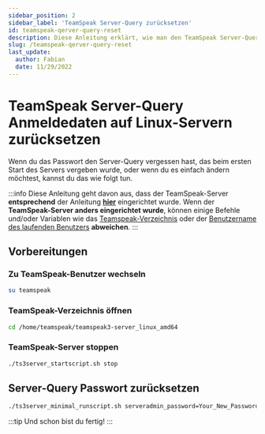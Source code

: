 ```yaml
---
sidebar_position: 2
sidebar_label: 'TeamSpeak Server-Query zurücksetzen'
id: teamspeak-qerver-query-reset
description: Diese Anleitung erklärt, wie man den TeamSpeak Server-Query Login zurücksetzt.
slug: /teamspeak-qerver-query-reset
last_update:
  author: Fabian
  date: 11/29/2022
---
```


# TeamSpeak Server-Query Anmeldedaten auf Linux-Servern zurücksetzen

Wenn du das Passwort den Server-Query vergessen hast, das beim ersten Start des Servers vergeben wurde, oder wenn du es einfach ändern möchtest, kannst du das wie folgt tun.

:::info
Diese Anleitung geht davon aus, dass der TeamSpeak-Server **entsprechend** der Anleitung **[hier](teamspeak-install)** eingerichtet wurde. Wenn der **TeamSpeak-Server anders eingerichtet wurde**, können einige Befehle und/oder Variablen wie das [Teamspeak-Verzeichnis](teamspeak-install#teamspeak-server-steuern) oder der [Benutzername des laufenden Benutzers](teamspeak-install#teamspeak-ausführungs-benutzer-erstellen) **abweichen**.
:::

## Vorbereitungen

### Zu TeamSpeak-Benutzer wechseln

  ```bash
  su teamspeak
  ```

### TeamSpeak-Verzeichnis öffnen

```bash
cd /home/teamspeak/teamspeak3-server_linux_amd64
```

### TeamSpeak-Server stoppen

  ```bash title="Stop TeamSpeak server"
  ./ts3server_startscript.sh stop
  ```

## Server-Query Passwort zurücksetzen

  ```bash title="Gib dein Passwort ein!"
  ./ts3server_minimal_runscript.sh serveradmin_password=Your_New_Password
  ```

:::tip Und schon bist du fertig!
:::
